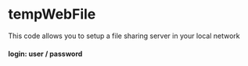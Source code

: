 # tempWebFile

This code allows you to setup a file sharing server in your local network

#### login:  user / password
